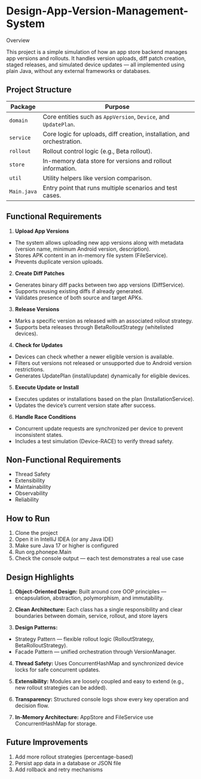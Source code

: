 # Design-App-Version-Management-System

Overview

This project is a simple simulation of how an app store backend manages app versions and rollouts.
It handles version uploads, diff patch creation, staged releases, and simulated device updates — all implemented using plain Java, without any external frameworks or databases.

## Project Structure

| Package     | Purpose                                                                 |
| ----------- | ----------------------------------------------------------------------- |
| `domain`    | Core entities such as `AppVersion`, `Device`, and `UpdatePlan`.         |
| `service`   | Core logic for uploads, diff creation, installation, and orchestration. |
| `rollout`   | Rollout control logic (e.g., Beta rollout).                             |
| `store`     | In-memory data store for versions and rollout information.              |
| `util`      | Utility helpers like version comparison.                                |
| `Main.java` | Entry point that runs multiple scenarios and test cases.                |



## Functional Requirements

1. **Upload App Versions**

- The system allows uploading new app versions along with metadata (version name, minimum Android version, description).
- Stores APK content in an in-memory file system (FileService).
- Prevents duplicate version uploads.

2. **Create Diff Patches**

- Generates binary diff packs between two app versions (DiffService).
- Supports reusing existing diffs if already generated.
- Validates presence of both source and target APKs.

3. **Release Versions**

- Marks a specific version as released with an associated rollout strategy.
- Supports beta releases through BetaRolloutStrategy (whitelisted devices).

4. **Check for Updates**

- Devices can check whether a newer eligible version is available.
- Filters out versions not released or unsupported due to Android version restrictions.
- Generates UpdatePlan (install/update) dynamically for eligible devices.

5. **Execute Update or Install**

- Executes updates or installations based on the plan (InstallationService).
- Updates the device’s current version state after success.

6. **Handle Race Conditions**

- Concurrent update requests are synchronized per device to prevent inconsistent states.
- Includes a test simulation (Device-RACE) to verify thread safety.


## Non-Functional Requirements
- Thread Safety
- Extensibility
- Maintainability
- Observability
- Reliability

## How to Run

1. Clone the project
2. Open it in IntelliJ IDEA (or any Java IDE)
3. Make sure Java 17 or higher is configured
4. Run org.phonepe.Main
5. Check the console output — each test demonstrates a real use case


## Design Highlights

1. **Object-Oriented Design:** Built around core OOP principles — encapsulation, abstraction, polymorphism, and immutability.

2. **Clean Architecture:** Each class has a single responsibility and clear boundaries between domain, service, rollout, and store layers

3. **Design Patterns:**

- Strategy Pattern — flexible rollout logic (RolloutStrategy, BetaRolloutStrategy).
- Facade Pattern — unified orchestration through VersionManager.

4. **Thread Safety:** Uses ConcurrentHashMap and synchronized device locks for safe concurrent updates.

5. **Extensibility:** Modules are loosely coupled and easy to extend (e.g., new rollout strategies can be added).

6. **Transparency:** Structured console logs show every key operation and decision flow.

7. **In-Memory Architecture:** AppStore and FileService use ConcurrentHashMap for storage.

## Future Improvements

1. Add more rollout strategies (percentage-based)
2. Persist app data in a database or JSON file
3. Add rollback and retry mechanisms

